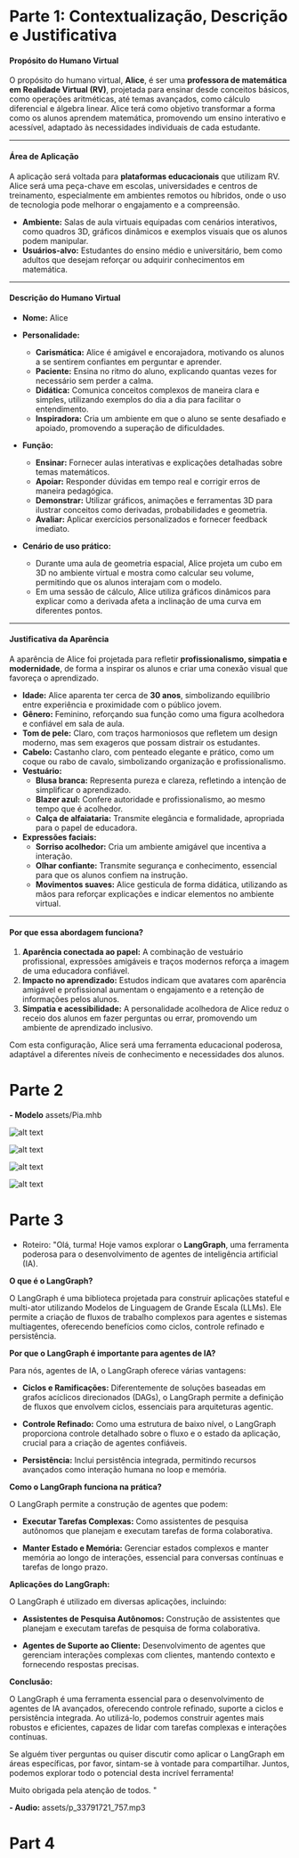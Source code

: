 # Parte 1: Contextualização, Descrição e Justificativa

#### **Propósito do Humano Virtual**
O propósito do humano virtual, **Alice**, é ser uma **professora de matemática em Realidade Virtual (RV)**, projetada para ensinar desde conceitos básicos, como operações aritméticas, até temas avançados, como cálculo diferencial e álgebra linear. Alice terá como objetivo transformar a forma como os alunos aprendem matemática, promovendo um ensino interativo e acessível, adaptado às necessidades individuais de cada estudante.

---

#### **Área de Aplicação**
A aplicação será voltada para **plataformas educacionais** que utilizam RV. Alice será uma peça-chave em escolas, universidades e centros de treinamento, especialmente em ambientes remotos ou híbridos, onde o uso de tecnologia pode melhorar o engajamento e a compreensão.

- **Ambiente:** Salas de aula virtuais equipadas com cenários interativos, como quadros 3D, gráficos dinâmicos e exemplos visuais que os alunos podem manipular.
- **Usuários-alvo:** Estudantes do ensino médio e universitário, bem como adultos que desejam reforçar ou adquirir conhecimentos em matemática.

---

#### **Descrição do Humano Virtual**

- **Nome:** Alice
- **Personalidade:**
  - **Carismática:** Alice é amigável e encorajadora, motivando os alunos a se sentirem confiantes em perguntar e aprender.
  - **Paciente:** Ensina no ritmo do aluno, explicando quantas vezes for necessário sem perder a calma.
  - **Didática:** Comunica conceitos complexos de maneira clara e simples, utilizando exemplos do dia a dia para facilitar o entendimento.
  - **Inspiradora:** Cria um ambiente em que o aluno se sente desafiado e apoiado, promovendo a superação de dificuldades.

- **Função:**
  - **Ensinar:** Fornecer aulas interativas e explicações detalhadas sobre temas matemáticos.
  - **Apoiar:** Responder dúvidas em tempo real e corrigir erros de maneira pedagógica.
  - **Demonstrar:** Utilizar gráficos, animações e ferramentas 3D para ilustrar conceitos como derivadas, probabilidades e geometria.
  - **Avaliar:** Aplicar exercícios personalizados e fornecer feedback imediato.

- **Cenário de uso prático:**
  - Durante uma aula de geometria espacial, Alice projeta um cubo em 3D no ambiente virtual e mostra como calcular seu volume, permitindo que os alunos interajam com o modelo.
  - Em uma sessão de cálculo, Alice utiliza gráficos dinâmicos para explicar como a derivada afeta a inclinação de uma curva em diferentes pontos.

---

#### **Justificativa da Aparência**

A aparência de Alice foi projetada para refletir **profissionalismo, simpatia e modernidade**, de forma a inspirar os alunos e criar uma conexão visual que favoreça o aprendizado.

- **Idade:** Alice aparenta ter cerca de **30 anos**, simbolizando equilíbrio entre experiência e proximidade com o público jovem.
- **Gênero:** Feminino, reforçando sua função como uma figura acolhedora e confiável em sala de aula.
- **Tom de pele:** Claro, com traços harmoniosos que refletem um design moderno, mas sem exageros que possam distrair os estudantes.
- **Cabelo:** Castanho claro, com penteado elegante e prático, como um coque ou rabo de cavalo, simbolizando organização e profissionalismo.
- **Vestuário:** 
  - **Blusa branca:** Representa pureza e clareza, refletindo a intenção de simplificar o aprendizado.
  - **Blazer azul:** Confere autoridade e profissionalismo, ao mesmo tempo que é acolhedor.
  - **Calça de alfaiataria:** Transmite elegância e formalidade, apropriada para o papel de educadora.
- **Expressões faciais:** 
  - **Sorriso acolhedor:** Cria um ambiente amigável que incentiva a interação.
  - **Olhar confiante:** Transmite segurança e conhecimento, essencial para que os alunos confiem na instrução.
  - **Movimentos suaves:** Alice gesticula de forma didática, utilizando as mãos para reforçar explicações e indicar elementos no ambiente virtual.

---

#### **Por que essa abordagem funciona?**
1. **Aparência conectada ao papel:** A combinação de vestuário profissional, expressões amigáveis e traços modernos reforça a imagem de uma educadora confiável.
2. **Impacto no aprendizado:** Estudos indicam que avatares com aparência amigável e profissional aumentam o engajamento e a retenção de informações pelos alunos.
3. **Simpatia e acessibilidade:** A personalidade acolhedora de Alice reduz o receio dos alunos em fazer perguntas ou errar, promovendo um ambiente de aprendizado inclusivo.

Com esta configuração, Alice será uma ferramenta educacional poderosa, adaptável a diferentes níveis de conhecimento e necessidades dos alunos.


# Parte 2

**- Modelo** assets/Pia.mhb

![alt text](assets/image.png)

![alt text](assets/image-1.png)

![alt text](assets/image-2.png)

![alt text](assets/image-3.png)

# Parte 3


 - Roteiro: "Olá, turma! Hoje vamos explorar o **LangGraph**, uma ferramenta poderosa para o desenvolvimento de agentes de inteligência artificial (IA).

**O que é o LangGraph?**

O LangGraph é uma biblioteca projetada para construir aplicações stateful e multi-ator utilizando Modelos de Linguagem de Grande Escala (LLMs). Ele permite a criação de fluxos de trabalho complexos para agentes e sistemas multiagentes, oferecendo benefícios como ciclos, controle refinado e persistência. 

**Por que o LangGraph é importante para agentes de IA?**

Para nós, agentes de IA, o LangGraph oferece várias vantagens:

- **Ciclos e Ramificações:** Diferentemente de soluções baseadas em grafos acíclicos direcionados (DAGs), o LangGraph permite a definição de fluxos que envolvem ciclos, essenciais para arquiteturas agentic. 

- **Controle Refinado:** Como uma estrutura de baixo nível, o LangGraph proporciona controle detalhado sobre o fluxo e o estado da aplicação, crucial para a criação de agentes confiáveis. 

- **Persistência:** Inclui persistência integrada, permitindo recursos avançados como interação humana no loop e memória. 

**Como o LangGraph funciona na prática?**

O LangGraph permite a construção de agentes que podem:

- **Executar Tarefas Complexas:** Como assistentes de pesquisa autônomos que planejam e executam tarefas de forma colaborativa. 

- **Manter Estado e Memória:** Gerenciar estados complexos e manter memória ao longo de interações, essencial para conversas contínuas e tarefas de longo prazo. 

**Aplicações do LangGraph:**

O LangGraph é utilizado em diversas aplicações, incluindo:

- **Assistentes de Pesquisa Autônomos:** Construção de assistentes que planejam e executam tarefas de pesquisa de forma colaborativa. 

- **Agentes de Suporte ao Cliente:** Desenvolvimento de agentes que gerenciam interações complexas com clientes, mantendo contexto e fornecendo respostas precisas. 

**Conclusão:**

O LangGraph é uma ferramenta essencial para o desenvolvimento de agentes de IA avançados, oferecendo controle refinado, suporte a ciclos e persistência integrada. Ao utilizá-lo, podemos construir agentes mais robustos e eficientes, capazes de lidar com tarefas complexas e interações contínuas.

Se alguém tiver perguntas ou quiser discutir como aplicar o LangGraph em áreas específicas, por favor, sintam-se à vontade para compartilhar. Juntos, podemos explorar todo o potencial desta incrível ferramenta!

Muito obrigada pela atenção de todos. "


**- Audio:** assets/p_33791721_757.mp3

# Part 4


